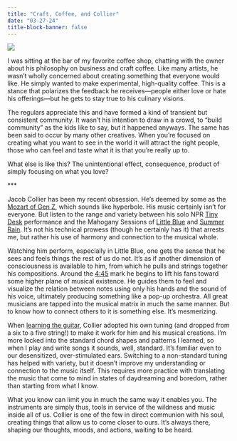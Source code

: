 ```yaml
---
title: "Craft, Coffee, and Collier"
date: "03-27-24"
title-block-banner: false
---
```


![](https://substackcdn.com/image/fetch/w_1456,c_limit,f_webp,q_auto:good,fl_progressive:steep/https%3A%2F%2Fsubstack-post-media.s3.amazonaws.com%2Fpublic%2Fimages%2F10462807-8d1b-44c6-baef-db94cd4e739c_1200x1800.jpeg)

I was sitting at the bar of my favorite coffee shop, chatting with the owner about his philosophy on business and craft coffee. Like many artists, he wasn’t wholly concerned about creating something that everyone would like. He simply wanted to make experimental, high-quality coffee. This is a stance that polarizes the feedback he receives—people either love or hate his offerings—but he gets to stay true to his culinary visions.

The regulars appreciate this and have formed a kind of transient but consistent community. It wasn’t his intention to draw in a crowd, to “build community” as the kids like to say, but it happened anyways. The same has been said to occur by many other creatives. When you’re focused on creating what you want to see in the world it will attract the right people, those who can feel and taste what it is that you’re really up to.

What else is like this? The unintentional effect, consequence, product of simply focusing on what you love?

\*\*\*

Jacob Collier has been my recent obsession. He’s deemed by some as the [Mozart of Gen Z](https://www.youtube.com/watch?v=y7rvDA3MARk), which sounds like hyperbole. His music certainly isn’t for everyone. But listen to the range and variety between his solo NPR [Tiny Desk](https://www.youtube.com/watch?v=mJR6XSSKi-g) performance and the Mahogany Sessions of [Little Blue](https://www.youtube.com/watch?v=IQvzX0Z3HE4) and [Summer Rain](https://www.youtube.com/watch?v=QMVMtxmUjFc). It’s not his technical prowess (though he certainly has it) that arrests me, but rather his use of harmony and connection to the musical whole.

Watching him perform, especially in Little Blue, one gets the sense that he sees and feels things the rest of us do not. It’s as if another dimension of consciousness is available to him, from which he pulls and strings together his compositions. Around the [4:45](https://youtu.be/IQvzX0Z3HE4?feature=shared&t=285) mark he begins to lift his fans toward some higher plane of musical existence. He guides them to feel and visualize the relation between notes using only his hands and the sound of his voice, ultimately producing something like a pop-up orchestra. All great musicians are tapped into the musical matrix in much the same manner. But to know how to connect others to it is something else. It’s mesmerizing.

When [learning the guitar](https://www.youtube.com/watch?v=WknTbYOet4c), Collier adopted his own tuning (and dropped from a six to a five string!) to make it work for him and his musical creations. I’m more locked into the standard chord shapes and patterns I learned, so when I play and write songs it sounds, well, standard. It’s familiar even to our desensitized, over-stimulated ears. Switching to a non-standard tuning has helped with variety, but it doesn’t improve my understanding or connection to the music itself. This requires more practice with translating the music that come to mind in states of daydreaming and boredom, rather than starting from what I know.

What you know can limit you in much the same way it enables you. The instruments are simply thus, tools in service of the wildness and music inside all of us. Collier is one of the few in direct communion with his soul, creating things that allow us to come closer to ours. It’s always there, shaping our thoughts, moods, and actions, waiting to be heard.
